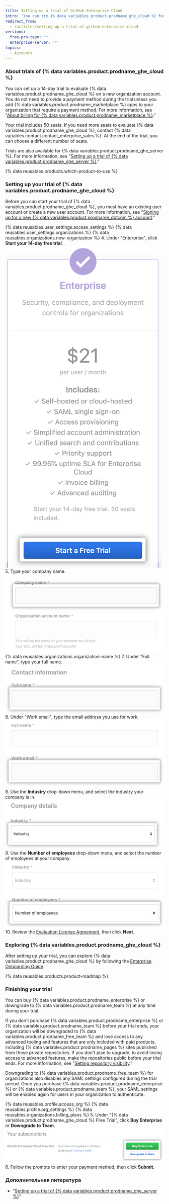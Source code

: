 ```yaml
---
title: Setting up a trial of GitHub Enterprise Cloud
intro: 'You can try {% data variables.product.prodname_ghe_cloud %} for free.'
redirect_from:
  - /articles/setting-up-a-trial-of-github-enterprise-cloud
versions:
  free-pro-team: '*'
  enterprise-server: '*'
topics:
  - Accounts
---
```


### About trials of {% data variables.product.prodname_ghe_cloud %}

You can set up a 14-day trial to evaluate {% data variables.product.prodname_ghe_cloud %} on a new organization account. You do not need to provide a payment method during the trial unless you add {% data variables.product.prodname_marketplace %} apps to your organization that require a payment method. For more information, see "<a href="/articles/about-billing-for-github-marketplace/" class="dotcom-only">About billing for {% data variables.product.prodname_marketplace %}</a>."

Your trial includes 50 seats. If you need more seats to evaluate {% data variables.product.prodname_ghe_cloud %}, contact {% data variables.contact.contact_enterprise_sales %}. At the end of the trial, you can choose a different number of seats.

Trials are also available for {% data variables.product.prodname_ghe_server %}. For more information, see "[Setting up a trial of {% data variables.product.prodname_ghe_server %}](/articles/setting-up-a-trial-of-github-enterprise-server)."

{% data reusables.products.which-product-to-use %}

### Setting up your trial of {% data variables.product.prodname_ghe_cloud %}

Before you can start your trial of {% data variables.product.prodname_ghe_cloud %}, you must have an existing user account or create a new user account. For more information, see "<a href="/articles/signing-up-for-a-new-github-account" class="dotcom-only">Signing up for a new {% data variables.product.prodname_dotcom %} account</a>."

{% data reusables.user_settings.access_settings %}
{% data reusables.user_settings.organizations %}
{% data reusables.organizations.new-organization %}
4. Under "Enterprise", click **Start your 14-day free trial**. ![Button to start your trial](/assets/images/help/organizations/start-trial-button.png)
5. Type your company name. ![Company name field](/assets/images/help/organizations/company-name-field.png)
{% data reusables.organizations.organization-name %}
7. Under "Full name", type your full name. ![Full name field](/assets/images/help/organizations/full-name-field.png)
8. Under "Work email", type the email address you use for work. ![Work email field](/assets/images/help/organizations/work-email-field.png)
8. Use the **Industry** drop-down menu, and select the industry your company is in. ![Industry drop-down menu](/assets/images/help/organizations/industry-drop-down.png)
9. Use the **Number of employees** drop-down menu, and select the number of employees at your company. ![Number of employees drop-down menu](/assets/images/help/organizations/employees-drop-down.png)
10. Review the <a href="/articles/github-enterprise-cloud-evaluation-agreement" class="dotcom-only">Evaluation License Agreement</a>, then click **Next**.

### Exploring {% data variables.product.prodname_ghe_cloud %}

After setting up your trial, you can explore {% data variables.product.prodname_ghe_cloud %} by following the [Enterprise Onboarding Guide](https://resources.github.com/enterprise-onboarding/).

{% data reusables.products.product-roadmap %}

### Finishing your trial

You can buy {% data variables.product.prodname_enterprise %} or downgrade to {% data variables.product.prodname_team %} at any time during your trial.

If you don't purchase {% data variables.product.prodname_enterprise %} or {% data variables.product.prodname_team %} before your trial ends, your organization will be downgraded to {% data variables.product.prodname_free_team %} and lose access to any advanced tooling and features that are only included with paid products, including {% data variables.product.prodname_pages %} sites published from those private repositories. If you don't plan to upgrade, to avoid losing access to advanced features, make the repositories public before your trial ends. For more information, see "[Setting repository visibility](/articles/setting-repository-visibility)."

Downgrading to {% data variables.product.prodname_free_team %} for organizations also disables any SAML settings configured during the trial period. Once you purchase {% data variables.product.prodname_enterprise %} or {% data variables.product.prodname_team %}, your SAML settings will be enabled again for users in your organization to authenticate.


{% data reusables.profile.access_org %}
{% data reusables.profile.org_settings %}
{% data reusables.organizations.billing_plans %}
5. Under "{% data variables.product.prodname_ghe_cloud %} Free Trial", click **Buy Enterprise** or **Downgrade to Team**. ![Buy Enterprise and Downgrade to Team buttons](/assets/images/help/organizations/finish-trial-buttons.png)
6. Follow the prompts to enter your payment method, then click **Submit**.

### Дополнительная литература

- "[Setting up a trial of {% data variables.product.prodname_ghe_server %}](/articles/setting-up-a-trial-of-github-enterprise-server)"
